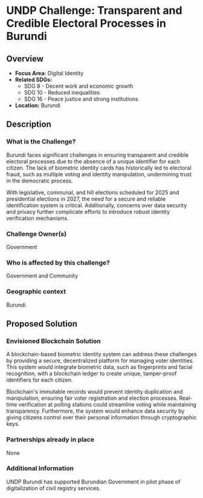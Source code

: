 # UNDP Challenge: Transparent and Credible Electoral Processes in Burundi

## Overview
- **Focus Area:** Digital Identity
- **Related SDGs:**
  - SDG 8 - Decent work and economic growth
  - SDG 10 - Reduced inequalities
  - SDG 16 - Peace justice and strong institutions
- **Location:** Burundi

## Description

### What is the Challenge?

Burundi faces significant challenges in ensuring transparent and credible electoral processes due to the absence of a unique identifier for each citizen. The lack of biometric identity cards has historically led to electoral fraud, such as multiple voting and identity manipulation, undermining trust in the democratic process. 

With legislative, communal, and hill elections scheduled for 2025 and presidential elections in 2027, the need for a secure and reliable identification system is critical. Additionally, concerns over data security and privacy further complicate efforts to introduce robust identity verification mechanisms.

### Challenge Owner(s)
Government

### Who is affected by this challenge?
Government and Community

### Geographic context
Burundi

## Proposed Solution

### Envisioned Blockchain Solution

A blockchain-based biometric identity system can address these challenges by providing a secure, decentralized platform for managing voter identities. This system would integrate biometric data, such as fingerprints and facial recognition, with a blockchain ledger to create unique, tamper-proof identifiers for each citizen. 

Blockchain's immutable records would prevent identity duplication and manipulation, ensuring fair voter registration and election processes. Real-time verification at polling stations could streamline voting while maintaining transparency. Furthermore, the system would enhance data security by giving citizens control over their personal information through cryptographic keys.

### Partnerships already in place
None

### Additional Information
UNDP Burundi has supported Burundian Government in pilot phase of digitalization of civil registry services.